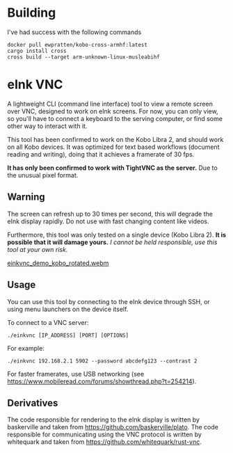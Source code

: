 # Building

I've had success with the following commands

```
docker pull ewpratten/kobo-cross-armhf:latest
cargo install cross
cross build --target arm-unknown-linux-musleabihf
```

# eInk VNC

A lightweight CLI (command line interface) tool to view a remote screen over VNC, designed to work on eInk screens.
For now, you can only view, so you'll have to connect a keyboard to the serving computer, or find some other way to interact with it.

This tool has been confirmed to work on the Kobo Libra 2, and should work on all Kobo devices.
It was optimized for text based workflows (document reading and writing), doing that it achieves a framerate of 30 fps.

**It has only been confirmed to work with TightVNC as the server.**
Due to the unusual pixel format.

## Warning

The screen can refresh up to 30 times per second, this will degrade the eInk display rapidly.
Do not use with fast changing content like videos.

Furthermore, this tool was only tested on a single device (Kobo Libra 2).
**It is possible that it will damage yours.**
*I cannot be held responsible, use this tool at your own risk.*

[einkvnc_demo_kobo_rotated.webm](https://user-images.githubusercontent.com/4356678/184497681-683af36b-e226-47fc-8993-34a5b356edba.webm)

## Usage

You can use this tool by connecting to the eInk device through SSH, or using menu launchers on the device itself.

To connect to a VNC server:

``` shell
./einkvnc [IP_ADDRESS] [PORT] [OPTIONS]
```

For example:

``` shell
./einkvnc 192.168.2.1 5902 --password abcdefg123 --contrast 2 
```

For faster framerates, use USB networking (see https://www.mobileread.com/forums/showthread.php?t=254214).

## Derivatives

The code responsible for rendering to the eInk display is written by baskerville and taken from https://github.com/baskerville/plato.
The code responsible for communicating using the VNC protocol is written by whitequark and taken from https://github.com/whitequark/rust-vnc.

